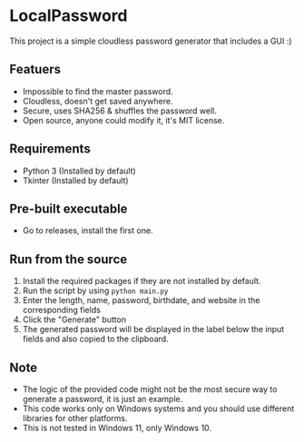 # LocalPassword

This project is a simple cloudless password generator that includes a GUI :)

## Featuers
- Impossible to find the master password.
- Cloudless, doesn't get saved anywhere.
- Secure, uses SHA256 & shuffles the password well.
- Open source, anyone could modify it, it's MIT license.

## Requirements
- Python 3 (Installed by default)
- Tkinter (Installed by default)

## Pre-built executable
- Go to releases, install the first one.


## Run from the source
1. Install the required packages if they are not installed by default.
2. Run the script by using `python main.py`
3. Enter the length, name, password, birthdate, and website in the corresponding fields
4. Click the "Generate" button
5. The generated password will be displayed in the label below the input fields and also copied to the clipboard.

## Note
- The logic of the provided code might not be the most secure way to generate a password, it is just an example.
- This code works only on Windows systems and you should use different libraries for other platforms.
- This is not tested in Windows 11, only Windows 10.
